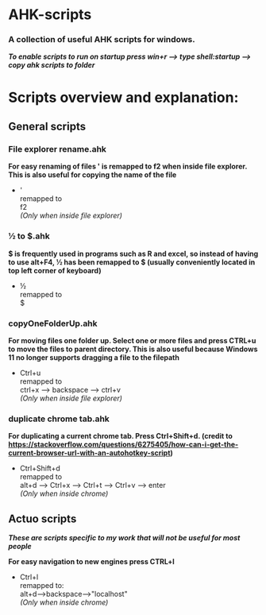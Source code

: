 # AHK-scripts

### A collection of useful AHK scripts for windows.

**_To enable scripts to run on startup press win+r --> type shell:startup --> copy ahk scripts to folder_**

# Scripts overview and explanation:

## General scripts

### File explorer rename.ahk
**For easy renaming of files ' is remapped to f2 when inside file explorer. This is also useful for copying the name of the file**
  - '<br/>
remapped to <br/>
f2<br/>
_(Only when inside file explorer)_

### ½ to $.ahk
**$ is frequently used in programs such as R and excel, so instead of having to use alt+F4, ½ has been remapped to $ (usually conveniently located in top left corner of keyboard)** 
  - ½<br/>
remapped to<br/> 
$  <br/>

### copyOneFolderUp.ahk
**For moving files one folder up. Select one or more files and press CTRL+u to move the files to parent directory. This is also useful because Windows 11 no longer supports dragging a file to the filepath**
  - Ctrl+u<br/>
remapped to <br/>
ctrl+x --> backspace --> ctrl+v <br/>
_(Only when inside file explorer)_

### duplicate chrome tab.ahk
**For duplicating a current chrome tab. Press Ctrl+Shift+d. (credit to https://stackoverflow.com/questions/6275405/how-can-i-get-the-current-browser-url-with-an-autohotkey-script)**
  - Ctrl+Shift+d<br/>
remapped to <br/>
alt+d --> Ctrl+x --> Ctrl+t --> Ctrl+v --> enter<br/>
_(Only when inside chrome)_
## Actuo scripts

**_These are scripts specific to my work that will not be useful for most people_**

**For easy navigation to new engines press CTRL+l**
  - Ctrl+l<br/>
remapped to: <br/>
alt+d-->backspace-->"localhost"<br/>
_(Only when inside chrome)_